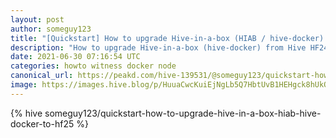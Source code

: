 ```yaml
---
layout: post
author: someguy123
title: "[Quickstart] How to upgrade Hive-in-a-box (HIAB / hive-docker) to HF25"
description: "How to upgrade Hive-in-a-box (hive-docker) from Hive HF24 to HF25 as quickly as possible"
date: 2021-06-30 07:16:54 UTC
categories: howto witness docker node
canonical_url: https://peakd.com/hive-139531/@someguy123/quickstart-how-to-upgrade-hive-in-a-box-hiab-hive-docker-to-hf25
image: https://images.hive.blog/p/HuuaCwcKuiEjNgLb5Q7HbtUvB1HEHgck8hUkQMB4bFSJaxwFsYXGx7N9qtgEvLdGaoY?format=match&amp;mode=fit
---
```

{% hive someguy123/quickstart-how-to-upgrade-hive-in-a-box-hiab-hive-docker-to-hf25 %}
